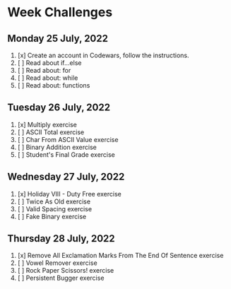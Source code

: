 # Week Challenges

## Monday 25 July, 2022
1. [x] Create an account in Codewars, follow the instructions.
2. [ ] Read about if...else
3. [ ] Read about: for
4. [ ] Read about: while
5. [ ] Read about: functions

## Tuesday 26 July, 2022
1. [x] Multiply exercise
2. [ ] ASCII Total exercise
3. [ ] Char From ASCII Value exercise
4. [ ] Binary Addition exercise
5. [ ] Student's Final Grade exercise

## Wednesday 27 July, 2022
1. [x] Holiday VIII - Duty Free exercise
2. [ ] Twice As Old exercise
3. [ ] Valid Spacing exercise
4. [ ] Fake Binary exercise

## Thursday 28 July, 2022
1. [x] Remove All Exclamation Marks From The End Of Sentence exercise
2. [ ] Vowel Remover exercise
3. [ ] Rock Paper Scissors! exercise
4. [ ] Persistent Bugger exercise
